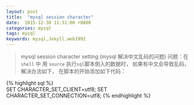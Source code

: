 ```yaml
---
layout: post
title:  "mysql session character"
date:  2015-12-30 11:31:00 +0800
categories: mysql
tags: mysql
keywords: mysql,Jekyll,web1992
---
```



> mysql session character setting (mysql 解决中文乱码的问题)
> 问题：在`shell` 中 用 `source` 执行`sql`脚本倒入的数据时，
> 如果有中文会导致乱码，解决办法如下，
> 在脚本的开始添加如下代码：

{% highlight sql %}   
SET CHARACTER_SET_CLIENT=utf8;
SET CHARACTER_SET_CONNECTION=utf8;
{% endhighlight %}

